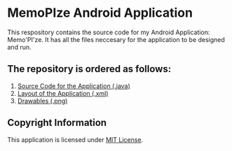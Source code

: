 # MemoPIze Android Application
 This respository contains the source code for my Android Application: Memo'PI'ze. It has all the files neccesary for the application to be designed and run.

## The repository is ordered as follows:

1. [Source Code for the Application (.java)](https://github.com/muntasir-hossain314159/MemoPIze-Android-Application/tree/main/app/src/main/java/com/application/MemoPIze)
2. [Layout of the Application (.xml)](https://github.com/muntasir-hossain314159/MemoPIze-Android-Application/tree/main/app/src/main/res/layout)
3. [Drawables (.png)](https://github.com/muntasir-hossain314159/MemoPIze-Android-Application/tree/main/app/src/main/res/drawable)

## Copyright Information
This application is licensed under [MIT License](https://github.com/muntasir-hossain314159/MemoPIze-Android-Application/blob/main/LICENSE).
